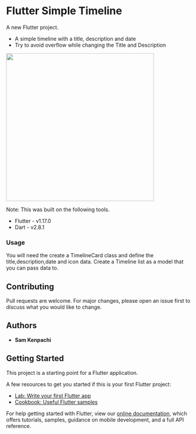# Flutter Simple Timeline

A new Flutter project.

* A simple timeline with a title, description and date
* Try to avoid overflow while changing the Title and Description

<image src="timeline.png" height="400em"/>

Note: This was built on the following tools.

* Flutter - v1.17.0
* Dart - v2.8.1

### Usage

You will need the create a TimelineCard class and define the title,description,date and icon data.
Create a Timeline list as a model that you can pass data to.

## Contributing

Pull requests are welcome. For major changes, please open an issue first to discuss what you would like to change.

## Authors

* **Sam Kenpachi**

## Getting Started

This project is a starting point for a Flutter application.

A few resources to get you started if this is your first Flutter project:

- [Lab: Write your first Flutter app](https://flutter.dev/docs/get-started/codelab)
- [Cookbook: Useful Flutter samples](https://flutter.dev/docs/cookbook)

For help getting started with Flutter, view our
[online documentation](https://flutter.dev/docs), which offers tutorials,
samples, guidance on mobile development, and a full API reference.
